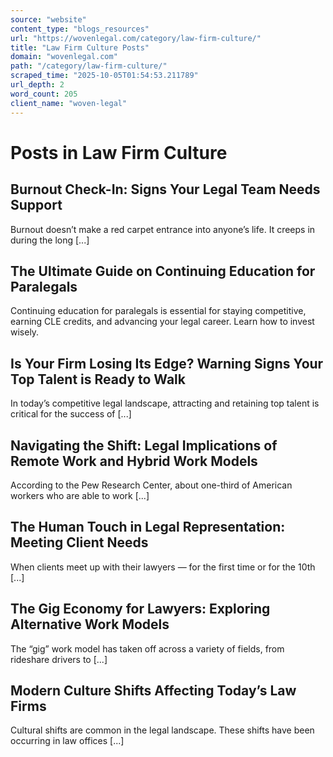 ```yaml
---
source: "website"
content_type: "blogs_resources"
url: "https://wovenlegal.com/category/law-firm-culture/"
title: "Law Firm Culture Posts"
domain: "wovenlegal.com"
path: "/category/law-firm-culture/"
scraped_time: "2025-10-05T01:54:53.211789"
url_depth: 2
word_count: 205
client_name: "woven-legal"
---
```


# Posts in Law Firm Culture

## Burnout Check-In: Signs Your Legal Team Needs Support

Burnout doesn’t make a red carpet entrance into anyone’s life. It creeps in during the long [...]  

## The Ultimate Guide on Continuing Education for Paralegals

Continuing education for paralegals is essential for staying competitive, earning CLE credits, and advancing your legal career. Learn how to invest wisely.

## Is Your Firm Losing Its Edge? Warning Signs Your Top Talent is Ready to Walk

In today’s competitive legal landscape, attracting and retaining top talent is critical for the success of [...]  

## Navigating the Shift: Legal Implications of Remote Work and Hybrid Work Models

According to the Pew Research Center, about one-third of American workers who are able to work [...]  

## The Human Touch in Legal Representation: Meeting Client Needs

When clients meet up with their lawyers — for the first time or for the 10th [...]  

## The Gig Economy for Lawyers: Exploring Alternative Work Models

The “gig” work model has taken off across a variety of fields, from rideshare drivers to [...]  

## Modern Culture Shifts Affecting Today’s Law Firms

Cultural shifts are common in the legal landscape. These shifts have been occurring in law offices [...]